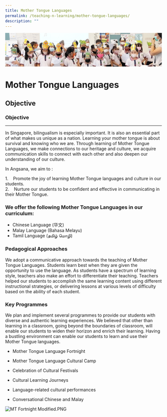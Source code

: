 ```yaml
---
title: Mother Tongue Languages
permalink: /teaching-n-learning/mother-tongue-languages/
description: ""
---
```

![](/images/Teaching%20and%20Learning.jpg)

Mother Tongue Languages
=======================

Objective
---------
### **Objective**
-------------

In Singapore, bilingualism is especially important. It is also an essential part of what makes us unique as a nation. Learning your mother tongue is about survival and knowing who we are. Through learning of Mother Tongue Languages, we make connections to our heritage and culture, we acquire communication skills to connect with each other and also deepen our understanding of our culture.

In Angsana, we aim to :

1.    Promote the joy of learning Mother Tongue languages and culture in our students.  
2.    Nurture our students to be confident and effective in communicating in their Mother Tongue.



### We offer the following Mother Tongue Languages in our curriculum:

*   Chinese Language (华文)
*   Malay Language (Bahasa Melayu)
*   Tamil Language (தமிழ் மொழி)

  

### Pedagogical Approaches  

We adopt a communicative approach towards the teaching of Mother Tongue Languages. Students learn best when they are given the opportunity to use the language. As students have a spectrum of learning style, teachers also make an effort to differentiate their teaching. Teachers helped our students to accomplish the same learning content using different instructional strategies, or delivering lessons at various levels of difficulty based on the ability of each student.

  

### Key Programmes

We plan and implement several programmes to provide our students with diverse and authentic learning experiences. We believed that other than learning in a classroom, going beyond the boundaries of classroom, will enable our students to widen their horizon and enrich their learning. Having a bustling environment can enable our students to learn and use their Mother Tongue languages.

*   Mother Tongue Language Fortnight
    
*   Mother Tongue Language Cultural Camp
    
*   Celebration of Cultural Festivals
*   Cultural Learning Journeys
*   Language-related cultural performances
*   Conversational Chinese and Malay

  

![MT Fortnight Modified.PNG](https://angsanapri.moe.edu.sg/qql/slot/u167/academic_programmes/mother_tongue/chinese/MT%20Fortnight%20Modified.PNG)